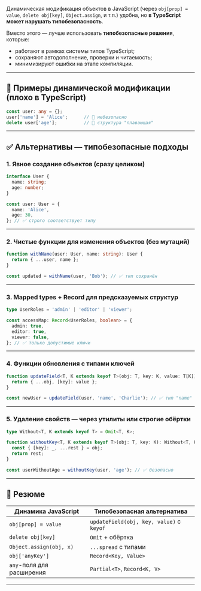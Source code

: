 Динамическая модификация объектов в JavaScript (через `obj[prop] = value`, `delete obj[key]`, `Object.assign`, и т.п.) удобна, но **в TypeScript может нарушать типобезопасность**.

Вместо этого — лучше использовать **типобезопасные решения**, которые:

* работают в рамках системы типов TypeScript;
* сохраняют автодополнение, проверки и читаемость;
* минимизируют ошибки на этапе компиляции.

---

## 🚫 Примеры динамической модификации (плохо в TypeScript)

```ts
const user: any = {};
user['name'] = 'Alice';      // 🔴 небезопасно
delete user['age'];          // 🔴 структура "плавающая"
```

---

## ✅ Альтернативы — типобезопасные подходы

### 1. **Явное создание объектов (сразу целиком)**

```ts
interface User {
  name: string;
  age: number;
}

const user: User = {
  name: 'Alice',
  age: 30,
}; // ✅ строго соответствует типу
```

---

### 2. **Чистые функции для изменения объектов (без мутаций)**

```ts
function withName(user: User, name: string): User {
  return { ...user, name };
}

const updated = withName(user, 'Bob'); // ✅ тип сохранён
```

---

### 3. **Mapped types + Record для предсказуемых структур**

```ts
type UserRoles = 'admin' | 'editor' | 'viewer';

const accessMap: Record<UserRoles, boolean> = {
  admin: true,
  editor: true,
  viewer: false,
}; // ✅ только допустимые ключи
```

---

### 4. **Функции обновления с типами ключей**

```ts
function updateField<T, K extends keyof T>(obj: T, key: K, value: T[K]): T {
  return { ...obj, [key]: value };
}

const newUser = updateField(user, 'name', 'Charlie'); // ✅ тип "name" = string
```

---

### 5. **Удаление свойств — через утилиты или строгие обёртки**

```ts
type Without<T, K extends keyof T> = Omit<T, K>;

function withoutKey<T, K extends keyof T>(obj: T, key: K): Without<T, K> {
  const { [key]: _, ...rest } = obj;
  return rest;
}

const userWithoutAge = withoutKey(user, 'age'); // ✅ безопасно
```

---

## 🧠 Резюме

| Динамика JavaScript       | Типобезопасная альтернатива              |
| ------------------------- | ---------------------------------------- |
| `obj[prop] = value`       | `updateField(obj, key, value)` с `keyof` |
| `delete obj[key]`         | `Omit` + обёртка                         |
| `Object.assign(obj, x)`   | `...spread` с типами                     |
| `obj['anyKey']`           | `Record<Key, Value>`                     |
| `any`-поля для расширения | `Partial<T>`, `Record<K, V>`             |

---

